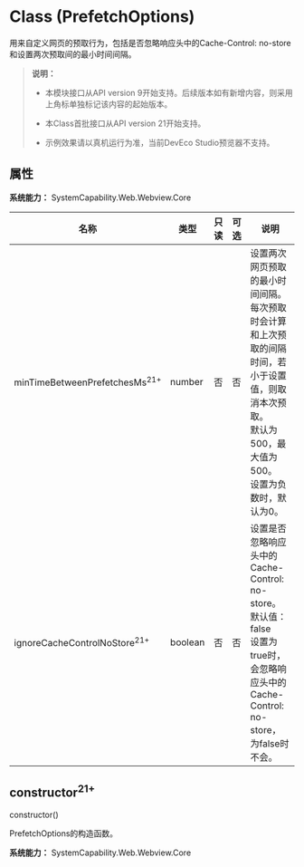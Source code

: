 # Class (PrefetchOptions)
<!--Kit: ArkWeb-->
<!--Subsystem: Web-->
<!--Owner: @aohui-->
<!--Designer: @yaomingliu-->
<!--Tester: @ghiker-->
<!--Adviser: @HelloShuo-->

用来自定义网页的预取行为，包括是否忽略响应头中的Cache-Control: no-store和设置两次预取间的最小时间间隔。

> **说明：**
>
> - 本模块接口从API version 9开始支持。后续版本如有新增内容，则采用上角标单独标记该内容的起始版本。
>
> - 本Class首批接口从API version 21开始支持。
>
> - 示例效果请以真机运行为准，当前DevEco Studio预览器不支持。

## 属性

**系统能力：** SystemCapability.Web.Webview.Core

| 名称 | 类型 | 只读 | 可选 | 说明 |
|------|------|------|------|------|
| minTimeBetweenPrefetchesMs<sup>21+</sup> | number | 否 | 否 | 设置两次网页预取的最小时间间隔。<br>每次预取时会计算和上次预取的间隔时间，若小于设置值，则取消本次预取。<br>默认为500，最大值为500。<br>设置为负数时，默认为0。 |
| ignoreCacheControlNoStore<sup>21+</sup> | boolean | 否 | 否 | 设置是否忽略响应头中的Cache-Control: no-store。<br>默认值：false <br>设置为true时，会忽略响应头中的Cache-Control: no-store，为false时不会。 |

## constructor<sup>21+</sup>

constructor()

PrefetchOptions的构造函数。

**系统能力：** SystemCapability.Web.Webview.Core
